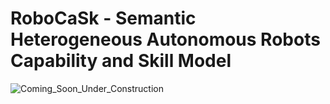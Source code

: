 # RoboCaSk - Semantic Heterogeneous Autonomous Robots Capability and Skill Model


![Coming_Soon_Under_Construction](https://user-images.githubusercontent.com/65775238/191503410-79673fd9-8c1a-41cd-8d8b-2fc440568295.jpg)
